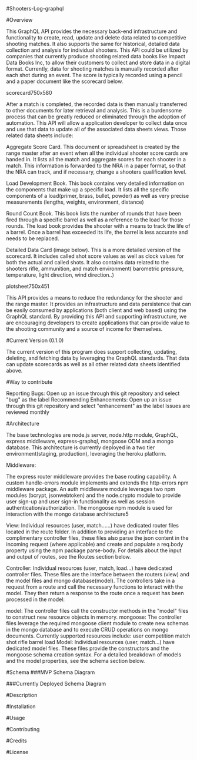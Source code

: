 #Shooters-Log-graphql  

#Overview

This GraphQL API provides the necessary back-end infrastructure and functionality to create, read, update and delete data related to competitive shooting matches.  It also supports the same for historical, detailed data collection and analysis for individual shooters.  This API could be utilized by companies that currently produce shooting related data books like Impact Data Books Inc, to allow their customers to collect and store data in a digital format. Currently, data for shooting matches is manually recorded after each shot during an event. The score is typically recorded using a pencil and a paper document like the scorecard below.

scorecard750x580

After a match is completed, the recorded data is then manually transferred to other documents for later retrieval and analysis. This is a burdensome process that can be greatly reduced or eliminated through the adoption of automation. This API will allow a application developer to collect data once and use that data to update all of the associated data sheets views.  Those related data sheets include:

Aggregate Score Card. This document or spreadsheet is created by the range master after an event when all the individual shooter score cards are handed in. It lists all the match and aggregate scores for each shooter in a match. This information is forwarded to the NRA in  a paper format, so that the NRA can track, and if necessary, change a shooters qualification level.

Load Development Book. This book contains very detailed information on the components that make up a specific load. It lists all the specific components of a load(primer, brass, bullet, powder) as well as very precise measurements (lengths, weights, environment, distance)

Round Count Book. This book lists the number of rounds that have been fired through a specific barrel as well as a reference to the load for those rounds. The load book provides the shooter with a means to track the life of a barrel. Once a barrel has exceeded its life, the barrel is less accurate and needs to be replaced.

Detailed Data Card (image below). This is a more detailed version of the scorecard. It includes called shot score values as well as clock values for both the actual and called shots. It also contains data related to the shooters rifle, ammunition, and match environment( barometric pressure, temperature, light direction, wind direction..)

plotsheet750x451

This API provides a means to reduce the redundancy for the shooter and the range master. It provides an infrastructure and data persistence that can be easily consumed by applications (both client and web based) using the GraphQL standard. By providing this API and supporting infrastructure, we are encouraging developers to create applications that can provide value to the shooting community and a source of income for themselves.

#Current Version (0.1.0)

The current version of this program does support collecting, updating, deleting, and fetching data by leveraging the GraphQL standards.  That data can update scorecards as well as all other related data sheets identified above. 

#Way to contribute

Reporting Bugs: Open up an issue through this git repository and select "bug" as the label
Recommending Enhancements: Open up an issue through this git repository and select "enhancement" as the label
Issues are reviewed monthly

#Architecture

The base technologies are node.js server, node.http module, GraphQL, express middleware, express-graphql, mongoose ODM and a mongo database. This architecture is currently deployed in a two tier environment(staging, production), leveraging the heroku platform.

Middleware:

The express router middleware provides the base routing capability.
A custom handle-errors module implements and extends the http-errors npm middleware package.
An auth middleware module leverages two npm modules (bcrypt, jsonwebtoken) and the node.crypto module to provide user sign-up and user sign-in functionality as well as session authentication/authorization.
The mongoose npm module is used for interaction with the mongo database
architecture5

View: Individual resources (user, match......) have dedicated router files located in the route folder. In addition to providing an interface to the complimentary controller files, these files also parse the json content in the incoming request (where applicable) and create and populate a req.body property using the npm package parse-body. For details about the input and output of routes, see the Routes section below.

Controller: Individual resources (user, match, load...) have dedicated controller files. These files are the interface between the routers (view) and the model files and mongo database(model). The controllers take in a request from a route and call the necessary functions to interact with the model. They then return a response to the route once a request has been processed in the model:

model: The controller files call the constructor methods in the "model" files to construct new resource objects in memory.
mongoose: The controller files leverage the required mongoose client module to create new schemas in the mongo database and to execute CRUD operations on mongo documents. Currently supported resources include:
user
competition
match
shot
rifle
barrel
load
Model: Individual resources (user, match...) have dedicated model files. These files provide the constructors and the mongoose schema creation syntax. For a detailed breakdown of models and the model properties, see the schema section below.

#Schema ###MVP Schema Diagram

###Currently Deployed Schema Diagram 

#Description  

#Installation  

#Usage  

#Contributing  

#Credits  

#License  
